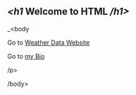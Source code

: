 ## *_<h1_* Welcome to HTML */h1>* ##


_<body
<p Let's have some fun! 

Go to [Weather Data Website](https://cynthiahuallanca.github.io/weatherdata.io/) 

Go to [my Bio](https://cynthiahuallanca.github.io/)

/p>

<p
~~CH
/p>
/body>

